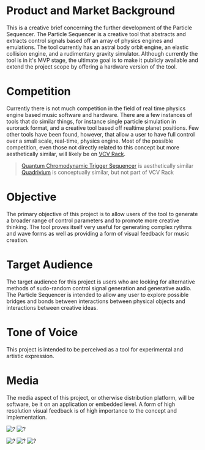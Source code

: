 # Product and Market Background

This is a creative brief concerning the further development of the Particle Sequencer.
The Particle Sequencer is a creative tool that abstracts and extracts control signals based off an array of physics engines and emulations.
The tool currently has an astral body orbit engine, an elastic collision engine, and a rudimentary gravity simulator.
Although currently the tool is in it's MVP stage, the ultimate goal is to make it publicly available and extend the project scope by offering a hardware version of the tool.

# Competition

Currently there is not much competition in the field of real time physics engine based music software and hardware.
There are a few instances of tools that do similar things, for instance single particle simulation in eurorack format, and a creative tool based off realtime planet positions.
Few other tools have been found, however, that allow a user to have full control over a small scale, real-time, physics engine.
Most of the possible competition, even those not directly related to this concept but more aesthetically similar, will likely be on [VCV Rack](https://vcvrack.com/).

> [Quantum Chromodynamic Trigger Sequencer](https://library.vcvrack.com/Geodesics-Vultiverse/Hexaquark) is aesthetically similar  
> [Quadrivium](https://www.giorgiosancristoforo.net/softwares/) is conceptually similar, but not part of VCV Rack

# Objective

The primary objective of this project is to allow users of the tool to generate a broader range of control parameters and to promote more creative thinking.
The tool proves itself very useful for generating complex rythms and wave forms as well as providing a form of visual feedback for music creation.

# Target Audience

The target audience for this project is users who are looking for alternative methods of sudo-random control signal generation and generative audio.
The Particle Sequencer is intended to allow any user to explore possible bridges and bonds between interactions between physical objects and interactions between creative ideas.

# Tone of Voice

This project is intended to be perceived as a tool for experimental and artistic expression.

# Media

The media aspect of this project, or otherwise distribution platform, will be software, be it on an application or embedded level.
A form of high resolution visual feedback is of high importance to the concept and implementation.

[co_one]: ./collision_one.png "elastic collision simulation"
[co_two]: ./collision_two.png "elastic collision simulation"

[or_one]: ./orbit_one.png "astral body simulation"
[or_two]: ./orbit_two.png "astral body simulation"
[or_three]: ./orbit_three.png "astral body simulation"

![?][co_one] ![?][co_two]

![?][or_one] ![?][or_two] ![?][or_three]
